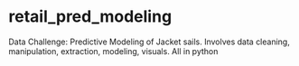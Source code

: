 # retail_pred_modeling
Data Challenge: Predictive Modeling of Jacket sails. Involves data cleaning, manipulation, extraction, modeling, visuals. All in python
